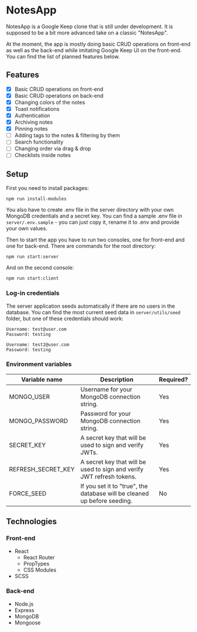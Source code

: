 # NotesApp

NotesApp is a Google Keep clone that is still under development. It is supposed to be a bit more advanced take on a classic "NotesApp".

At the moment, the app is mostly doing basic CRUD operations on front-end as well as the back-end while imitating Google Keep UI on the front-end. You can find the list of planned features below.

## Features

- [x] Basic CRUD operations on front-end
- [x] Basic CRUD operations on back-end
- [x] Changing colors of the notes
- [x] Toast notifications
- [x] Authentication
- [x] Archiving notes
- [x] Pinning notes
- [ ] Adding tags to the notes & filtering by them
- [ ] Search functionality
- [ ] Changing order via drag & drop
- [ ] Checklists inside notes

## Setup

First you need to install packages:

```
npm run install-modules
```

You also have to create .env file in the server directory with your own MongoDB credentials and a secret key. You can find a sample .env file in `server/.env.sample` - you can just copy it, rename it to .env and provide your own values.

Then to start the app you have to run two consoles, one for front-end and one for back-end. There are commands for the root directory:

```
npm run start:server
```

And on the second console:

```
npm run start:client
```

### Log-in credentials

The server application seeds automatically if there are no users in the database. You can find the most current seed data in `server/utils/seed` folder, but one of these credentials should work:

```
Username: test@user.com
Password: testing
```

```
Username: test2@user.com
Password: testing
```

### Environment variables

| Variable name      | Description                                                              | Required? |
| ------------------ | ------------------------------------------------------------------------ | --------- |
| MONGO_USER         | Username for your MongoDB connection string.                             | Yes       |
| MONGO_PASSWORD     | Password for your MongoDB connection string.                             | Yes       |
| SECRET_KEY         | A secret key that will be used to sign and verify JWTs.                  | Yes       |
| REFRESH_SECRET_KEY | A secret key that will be used to sign and verify JWT refresh tokens.    | Yes       |
| FORCE_SEED         | If you set it to "true", the database will be cleaned up before seeding. | No        |

## Technologies

### Front-end

- React
  - React Router
  - PropTypes
  - CSS Modules
- SCSS

### Back-end

- Node.js
- Express
- MongoDB
- Mongoose
